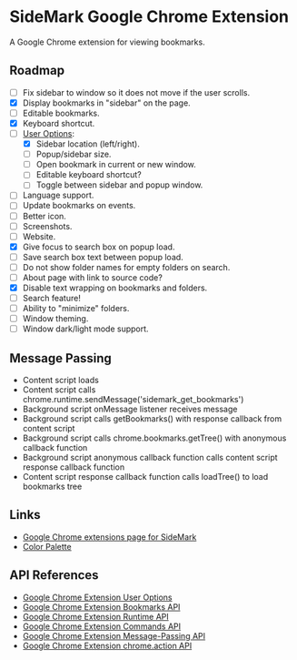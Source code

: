 # SideMark Google Chrome Extension

A Google Chrome extension for viewing bookmarks.

## Roadmap

- [ ] Fix sidebar to window so it does not move if the user scrolls.
- [x] Display bookmarks in "sidebar" on the page.
- [ ] Editable bookmarks.
- [x] Keyboard shortcut.
- [ ] [User Options](https://developer.chrome.com/docs/extensions/mv3/options/):
  - [x] Sidebar location (left/right).
  - [ ] Popup/sidebar size.
  - [ ] Open bookmark in current or new window.
  - [ ] Editable keyboard shortcut?
  - [ ] Toggle between sidebar and popup window.
- [ ] Language support.
- [ ] Update bookmarks on events.
- [ ] Better icon.
- [ ] Screenshots.
- [ ] Website.
- [x] Give focus to search box on popup load.
- [ ] Save search box text between popup load.
- [ ] Do not show folder names for empty folders on search.
- [ ] About page with link to source code?
- [x] Disable text wrapping on bookmarks and folders.
- [ ] Search feature!
- [ ] Ability to "minimize" folders.
- [ ] Window theming.
- [ ] Window dark/light mode support.

## Message Passing

- Content script loads
- Content script calls chrome.runtime.sendMessage('sidemark_get_bookmarks')
- Background script onMessage listener receives message
- Background script calls getBookmarks() with response callback from content script
- Background script calls chrome.bookmarks.getTree() with anonymous callback function
- Background script anonymous callback function calls content script response callback function
- Content script response callback function calls loadTree() to load bookmarks tree

## Links

- [Google Chrome extensions page for SideMark](https://chrome.google.com/webstore/detail/sidemark/mpmmbieakmohbhjidajegiehcbeagdcg)
- [Color Palette](https://coolors.co/124e78-f0f0c9-f2bb05-d74e09-6e0e0a)

## API References

- [Google Chrome Extension User Options](https://developer.chrome.com/docs/extensions/mv3/options/)
- [Google Chrome Extension Bookmarks API](https://developer.chrome.com/docs/extensions/reference/bookmarks/)
- [Google Chrome Extension Runtime API](https://developer.chrome.com/docs/extensions/reference/runtime/)
- [Google Chrome Extension Commands API](https://developer.chrome.com/docs/extensions/reference/commands/)
- [Google Chrome Extension Message-Passing API](https://developer.chrome.com/docs/extensions/reference/runtime/#method-sendMessage)
- [Google Chrome Extension chrome.action API](https://developer.chrome.com/docs/extensions/reference/action/#event-onClicked)
